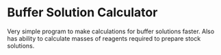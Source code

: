 # Buffer Solution Calculator

Very simple program to make calculations for buffer solutions faster. Also has ability to calculate masses of reagents required to 
prepare stock solutions.
